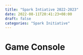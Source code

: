 ```yaml
---
title: "Spark Intiative 2022-2023"
date: 2022-08-11T20:41:23+08:00
draft: false
categories: "Spark Initiative"
---
```

# Game Console

